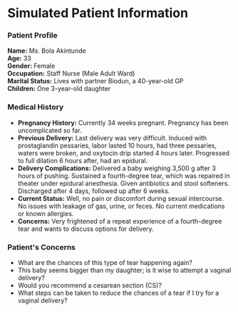 
# Simulated Patient Information

### Patient Profile

**Name:** Ms. Bola Akintunde  
**Age:** 33  
**Gender:** Female  
**Occupation:** Staff Nurse (Male Adult Ward)  
**Marital Status:** Lives with partner Biodun, a 40-year-old GP  
**Children:** One 3-year-old daughter

### Medical History

- **Pregnancy History:** Currently 34 weeks pregnant. Pregnancy has been uncomplicated so far.
- **Previous Delivery:** Last delivery was very difficult. Induced with prostaglandin pessaries, labor lasted 10 hours, had three pessaries, waters were broken, and oxytocin drip started 4 hours later. Progressed to full dilation 6 hours after, had an epidural.
- **Delivery Complications:** Delivered a baby weighing 3,500 g after 3 hours of pushing. Sustained a fourth-degree tear, which was repaired in theater under epidural anesthesia. Given antibiotics and stool softeners. Discharged after 4 days, followed up after 6 weeks.
- **Current Status:** Well, no pain or discomfort during sexual intercourse. No issues with leakage of gas, urine, or feces. No current medications or known allergies.
- **Concerns:** Very frightened of a repeat experience of a fourth-degree tear and wants to discuss options for delivery.

### Patient's Concerns

- What are the chances of this type of tear happening again?
- This baby seems bigger than my daughter; is it wise to attempt a vaginal delivery?
- Would you recommend a cesarean section (CS)?
- What steps can be taken to reduce the chances of a tear if I try for a vaginal delivery?



